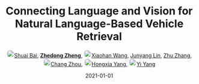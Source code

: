---
title: "Connecting Language and Vision for Natural Language-Based Vehicle Retrieval"
collection: publications
permalink: /publication/Connecti2021
date: 2021-01-01
doi: 
oral: 
keywords: based vehicle retrieval, language based vehicle, vision natural language, object re-identification, image retrieval
venue: 'IEEE/CVF Conference on Computer Vision and Pattern Recognition (CVPR) Workshop of AI City Challenge on Natural Language-Based Vehicle Retrieval (the 1st Place of Track 5)'
paperurl: 'https://zdzheng.xyz/files/CVPRW2021_NLP_AICity.pdf'
code: 'https://github.com/ShuaiBai623/AIC2021-T5-CLV'
author: '<a href="https://zdzheng.xyz/authors/Shuai-Bai" class="author"> <img src= "https://zdzheng.xyz/coauthors/shuai-bai.jpeg" alt="shuai-bai" style="border-radius: 50%; height:20px; width:20px">Shuai Bai</a>, <strong><a href="https://zdzheng.xyz/authors/Zhedong-Zheng" class="author">Zhedong Zheng</a></strong>, <a href="https://zdzheng.xyz/authors/Xiaohan-Wang" class="author"> <img src= "https://zdzheng.xyz/coauthors/xiaohan-wang.jpg" alt="xiaohan-wang" style="border-radius: 50%; height:20px; width:20px">Xiaohan Wang</a>, <a href="https://zdzheng.xyz/authors/Junyang-Lin" class="author">Junyang Lin</a>, <a href="https://zdzheng.xyz/authors/Zhu-Zhang" class="author">Zhu Zhang</a>, <a href="https://zdzheng.xyz/authors/Chang-Zhou" class="author"> <img src= "https://zdzheng.xyz/coauthors/chang-zhou.jpeg" alt="chang-zhou" style="border-radius: 50%; height:20px; width:20px">Chang Zhou</a>, <a href="https://zdzheng.xyz/authors/Hongxia-Yang" class="author"> <img src= "https://zdzheng.xyz/coauthors/hongxia-yang.jpeg" alt="hongxia-yang" style="border-radius: 50%; height:20px; width:20px">Hongxia Yang</a>, <a href="https://zdzheng.xyz/authors/Yi-Yang" class="author"> <img src= "https://zdzheng.xyz/coauthors/yi-yang.jpeg" alt="yi-yang" style="border-radius: 50%; height:20px; width:20px">Yi Yang</a>'
sqlauthor: '{"@type": "Person","name": "Shuai Bai"}, {"@type": "Person","name": "Zhedong Zheng"}, {"@type": "Person","name": "Xiaohan Wang"}, {"@type": "Person","name": "Junyang Lin"}, {"@type": "Person","name": "Zhu Zhang"}, {"@type": "Person","name": "Chang Zhou"}, {"@type": "Person","name": "Hongxia Yang"}, {"@type": "Person","name": "Yi Yang"}'
citation: ' Shuai Bai,  Zhedong Zheng,  Xiaohan Wang,  Junyang Lin,  Zhu Zhang,  Chang Zhou,  Hongxia Yang,  Yi Yang, &quot;Connecting Language and Vision for Natural Language-Based Vehicle Retrieval.&quot; CVPR Workshop of AI City Challenge on Natural Language-Based Vehicle Retrieval (the 1st Place of Track 5), 2021.'
pub_year: '2021'
bib: >
    @inproceedings{zheng2021connecting,<br>author = "Bai, Shuai and Zheng, Zhedong and Wang, Xiaohan and Lin, Junyang and Zhang, Zhu and Zhou, Chang and Yang, Hongxia and Yang, Yi",<br>title = "Connecting Language and Vision for Natural Language-Based Vehicle Retrieval",<br>booktitle = "CVPR Workshop of AI City Challenge on Natural Language-Based Vehicle Retrieval (the 1st Place of Track 5)",<br>code = "https://github.com/ShuaiBai623/AIC2021-T5-CLV",<br>url = "https://zdzheng.xyz/files/CVPRW2021\_NLP\_AICity.pdf",<br>year = "2021"
    }

---
